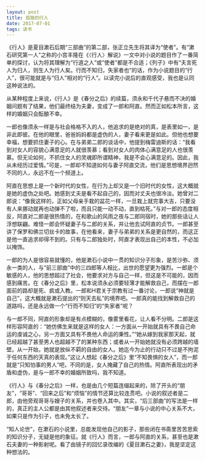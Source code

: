 ```yaml
---
layout: post
title: 孤独的行人
date: 2017-07-01
tags: 读书
---
```


《行人》是夏目漱石后期“三部曲”的第二部，张正立先生将其译为“使者”。有“漱石研究第一人”之称的小宫丰隆在《〈行人〉解说》一文中对小说的题目作了一番简单的探讨，认为将其理解为“行道之人”或“使者”都是不合适；《列子》中有“夫言死人为归人，则生人为行人矣。行而不知归，失家者也”的话，作为小说题目的“行人”，很可能就是与“归人”相对的“行人”。以读完小说后的直观感受，我也是认同这种说法的。

从某种程度上来说，《行人》是《春分之后》的续篇，须永和千代子悬而不决的婚姻问题有了结果，他们最终结为夫妻，变成了一郎和阿直。然而正如松本所言，这样的婚姻只会酝酿不幸。

一郎也像须永一样是与社会格格不入的人，他追求的是绝对的真，是表里如一，是非此即彼。在他的眼里，爸爸妈妈都是虚伪的人，妻子看来更是如此。但他也想要幸福，想要抓住妻子的心。在与弟弟二郎的谈话中，他提到梅雷迪斯的话：“我看到对女人的容貌心满意足的人就很羡慕；看到对女人的肉体心满意足的人也很羡慕。但无论如何，不抓住女人的灵魂即所谓精神，我是不会心满意足的。因此，我从未经历过爱情。”可是，一郎却不知道如何与妻子阿直交流，他们是思想境界迥然不同的人，永远不在一个频道上。

阿直在思想上是一个新时代的女性，在行为上却又是一个旧时代的女性，这大概就是她的虚伪之处吧。她感到丈夫是看不起自己的，因而对丈夫也很冷淡。她曾对二郎说：“像我这样的，正如父母亲手栽的盆花一样，一旦栽上就完事大吉，只要没有人来挪动就再也动弹不了啦，而且只能一动不动，直到枯死。”与对一郎的态度相反，阿直对二郎是很热情的，在和歌山的风雨之夜与二郎同宿时，她的那些话让人浮想联翩。难怪一郎会怀疑妻子与二郎的关系，并让他去试阿直的贞节。一郎甚至讲了保罗和佛兰切丝卡的故事，在他看来，妻子与弟弟的关系是更自然的，而这正是他一直追求却得不到的。只有与二郎独处时，阿直才表现出自己的本性，不必加以掩饰。

一郎的为人是很容易就懂的，他是漱石小说中一贯的知识分子形象，是苦沙弥、须永一类的人，与“前三部曲”中的三四郎等人相比，出世的愿望更为强烈。一郎是个敏感的人，他的思想超过了社会，他要求对方与自己一样，但这是不可能的，因而感到痛苦。在《春分之后》里，松本说须永必须要轻薄才能解救自己，而摆在一郎面前的路却是死、疯或入教。一郎和H君关于宗教有过一番讨论，一郎说“神就是自己”，这大概就是漱石提出的“则天去私”的境界吧。一郎真的能找到解救自己的道路吗，还是永远做一个“行而不知归”的“失家者”呢？

与一郎不同，阿直的形象却是有点模糊的，像雾里看花，让人看不分明。二郎是这样形容阿直的：“她仿佛生来就是这样的女人：一方面从一开始就具有不畏自己命运的虔诚之心，另一方面又具有不畏他人命运的秉性。”“她从嫁到我家那天起，就已经超越了甚至男人也超越不了的某种东西；或者从一开始她就没有必须跨越的墙壁。从一开始，她就是放纵不羁的自由的女人。她迄今为止的行动只不过是不拘泥于任何东西的天真的表现。”这让人想起《春分之后》里“不知畏惧的女人”，而一郎就是“只知怕事的男人”吧，不同的是，女人掩藏了自己的热情。阿直所表现出的矛盾和虚伪，是与一郎不幸的婚姻所致吗，我不知道。

《行人》与《春分之后》一样，也是由几个短篇连缀起来的，除了开头的“朋友”，“哥哥”、“回来之后”和“烦恼”的情节还算比较连贯吧。小说的叙述者是二郎，由他旁观哥哥与嫂子的关系，并也卷入其中。其实，“后三部曲”的写法是一样的，真正的主人公都是由其他叙述者来交待。“朋友”一章与小说的中心关系不大，如果只是作为引子，也未免太长了。

“知人论世”，在漱石的小说里，总能发现他自己的影子，那些闭在书斋里苦苦思索的知识分子，无疑是他的象征。就《行人》而言，一郎与阿直的关系，甚至也是漱石夫妻的一种影射呢。看了由镜子的回忆录改编的《夏目漱石之妻》，我是坚定这种想法的。
